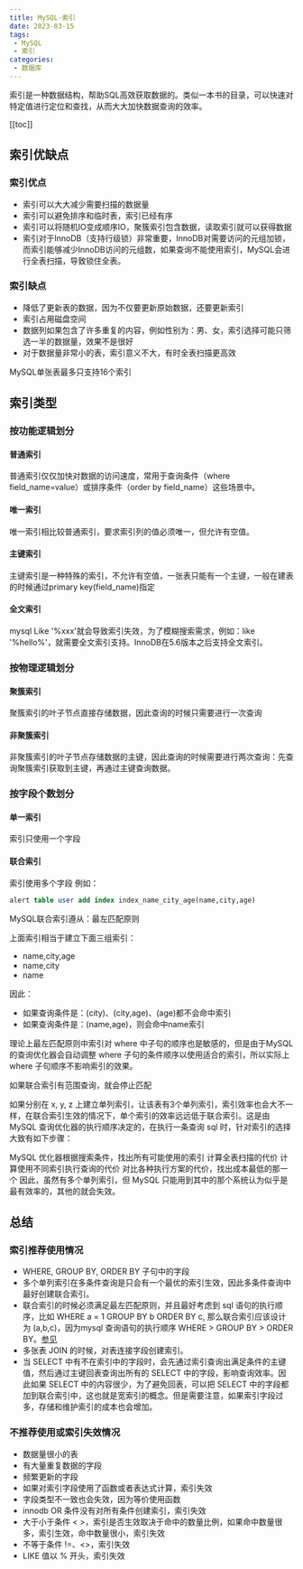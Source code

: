 ```yaml
---
title: MySQL-索引
date: 2023-03-15
tags:
 - MySQL
 - 索引
categories:
 - 数据库
---
```


索引是一种数据结构，帮助SQL高效获取数据的。类似一本书的目录，可以快速对特定值进行定位和查找，从而大大加快数据查询的效率。

<!-- more -->

[[toc]]

## 索引优缺点

### 索引优点

- 索引可以大大减少需要扫描的数据量
- 索引可以避免排序和临时表，索引已经有序
- 索引可以将随机IO变成顺序IO，聚簇索引包含数据，读取索引就可以获得数据
- 索引对于InnoDB（支持行级锁）非常重要，InnoDB对需要访问的元组加锁，而索引能够减少InnoDB访问的元组数，如果查询不能使用索引，MySQL会进行全表扫描，导致锁住全表。

### 索引缺点

- 降低了更新表的数据，因为不仅要更新原始数据，还要更新索引
- 索引占用磁盘空间
- 数据列如果包含了许多重复的内容，例如性别为：男、女，索引选择可能只筛选一半的数据量，效果不是很好
- 对于数据量非常小的表，索引意义不大，有时全表扫描更高效

MySQL单张表最多只支持16个索引<Badge text="注意" type="warning"/>

## 索引类型

### 按功能逻辑划分

#### 普通索引

普通索引仅仅加快对数据的访问速度，常用于查询条件（where field_name=value）或排序条件（order by field_name）这些场景中。

#### 唯一索引

唯一索引相比较普通索引，要求索引列的值必须唯一，但允许有空值。

#### 主键索引

主键索引是一种特殊的索引，不允许有空值，一张表只能有一个主键，一般在建表的时候通过primary key(field_name)指定

#### 全文索引

mysql Like '%xxx'就会导致索引失效，为了模糊搜索需求，例如：like '%hello%'，就需要全文索引支持。InnoDB在5.6版本之后支持全文索引。

### 按物理逻辑划分

#### 聚簇索引

聚簇索引的叶子节点直接存储数据，因此查询的时候只需要进行一次查询

#### 非聚簇索引

非聚簇索引的叶子节点存储数据的主键，因此查询的时候需要进行两次查询：先查询聚簇索引获取到主键，再通过主键查询数据。

### 按字段个数划分

#### 单一索引

索引只使用一个字段

#### 联合索引

索引使用多个字段
例如：

```sql
alert table user add index index_name_city_age(name,city,age)
```

MySQL联合索引遵从：最左匹配原则

上面索引相当于建立下面三组索引：

- name,city,age
- name,city
- name

因此：

- 如果查询条件是：(city)、(city,age)、(age)都不会命中索引
- 如果查询条件是：(name,age)，则会命中name索引

理论上最左匹配原则中索引对 where 中子句的顺序也是敏感的，但是由于MySQL的查询优化器会自动调整 where 子句的条件顺序以使用适合的索引，所以实际上 where 子句顺序不影响索引的效果。

如果联合索引有范围查询，就会停止匹配

如果分别在 x, y, z 上建立单列索引，让该表有3个单列索引，索引效率也会大不一样，在联合索引生效的情况下，单个索引的效率远远低于联合索引。这是由 MySQL 查询优化器的执行顺序决定的，在执行一条查询 sql 时，针对索引的选择大致有如下步骤：

MySQL 优化器根据搜索条件，找出所有可能使用的索引
计算全表扫描的代价
计算使用不同索引执行查询的代价
对比各种执行方案的代价，找出成本最低的那一个
因此，虽然有多个单列索引，但 MySQL 只能用到其中的那个系统认为似乎是最有效率的，其他的就会失效。

## 总结

### 索引推荐使用情况

- WHERE, GROUP BY, ORDER BY 子句中的字段
- 多个单列索引在多条件查询是只会有一个最优的索引生效，因此多条件查询中最好创建联合索引。
- 联合索引的时候必须满足最左匹配原则，并且最好考虑到 sql 语句的执行顺序，比如 WHERE a = 1 GROUP BY b ORDER BY c, 那么联合索引应该设计为 (a,b,c)，因为mysql 查询语句的执行顺序 WHERE > GROUP BY > ORDER BY。[参见](./sql-order.md)
- 多张表 JOIN 的时候，对表连接字段创建索引。
- 当 SELECT 中有不在索引中的字段时，会先通过索引查询出满足条件的主键值，然后通过主键回表查询出所有的 SELECT 中的字段，影响查询效率。因此如果 SELECT 中的内容很少，为了避免回表，可以把 SELECT 中的字段都加到联合索引中，这也就是宽索引的概念。但是需要注意，如果索引字段过多，存储和维护索引的成本也会增加。

### 不推荐使用或索引失效情况

- 数据量很小的表
- 有大量重复数据的字段
- 频繁更新的字段
- 如果对索引字段使用了函数或者表达式计算，索引失效
- 字段类型不一致也会失效，因为等价使用函数
- innodb OR 条件没有对所有条件创建索引，索引失效
- 大于小于条件 < >，索引是否生效取决于命中的数量比例，如果命中数量很多，索引生效，命中数量很小，索引失效
- 不等于条件 !=、<>，索引失效
- LIKE 值以 % 开头，索引失效

